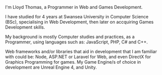 I'm Lloyd Thomas, a Programmer in Web and Games Development.

I have studied for 4 years at Swansea University in Computer Science (BSc), specialising 
in Web Development, then later on accquiring Games Development skills.

My background is mostly Computer studies and practices, as a Programmer, 
using languages such as: JavaScript, PHP, C# and C++. 

Web frameworks and/or libraries that aid in development that I am familiar with
could be: Node, ASP.NET or Laravel for Web, and even DirectX for Graphics Programming
for games. My Game Engine/s of choice in development are Unreal Engine 4, and Unity.
